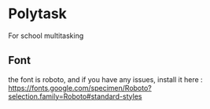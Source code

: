 # Polytask
For school multitasking

## Font
the font is roboto, and if you have any issues, install it here :
https://fonts.google.com/specimen/Roboto?selection.family=Roboto#standard-styles
